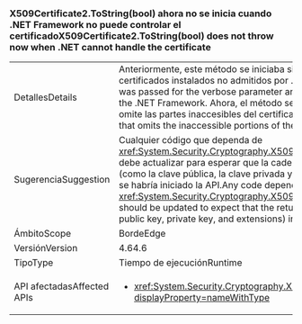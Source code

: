 ### <a name="x509certificate2tostringbool-does-not-throw-now-when-net-cannot-handle-the-certificate"></a><span data-ttu-id="9fa1b-101">X509Certificate2.ToString(bool) ahora no se inicia cuando .NET Framework no puede controlar el certificado</span><span class="sxs-lookup"><span data-stu-id="9fa1b-101">X509Certificate2.ToString(bool) does not throw now when .NET cannot handle the certificate</span></span>

|   |   |
|---|---|
|<span data-ttu-id="9fa1b-102">Detalles</span><span class="sxs-lookup"><span data-stu-id="9fa1b-102">Details</span></span>|<span data-ttu-id="9fa1b-103">Anteriormente, este método se iniciaba si se pasaba <code>true</code> para el parámetro detallado y había certificados instalados no admitidos por .NET Framework.</span><span class="sxs-lookup"><span data-stu-id="9fa1b-103">Previously, this method would throw if <code>true</code> was passed for the verbose parameter and there were certificates installed that weren't supported by the .NET Framework.</span></span> <span data-ttu-id="9fa1b-104">Ahora, el método se realizará correctamente y devolverá una cadena válida que omite las partes inaccesibles del certificado.</span><span class="sxs-lookup"><span data-stu-id="9fa1b-104">Now, the method will succeed and return a valid string that omits the inaccessible portions of the certificate.</span></span>|
|<span data-ttu-id="9fa1b-105">Sugerencia</span><span class="sxs-lookup"><span data-stu-id="9fa1b-105">Suggestion</span></span>|<span data-ttu-id="9fa1b-106">Cualquier código que dependa de <xref:System.Security.Cryptography.X509Certificates.X509Certificate2.ToString(System.Boolean)> se debe actualizar para esperar que la cadena devuelta pueda excluir algunos datos del certificado (como la clave pública, la clave privada y las extensiones) en algunos casos en los que anteriormente se habría iniciado la API.</span><span class="sxs-lookup"><span data-stu-id="9fa1b-106">Any code depending on <xref:System.Security.Cryptography.X509Certificates.X509Certificate2.ToString(System.Boolean)> should be updated to expect that the returned string may exclude some certificate data (such as public key, private key, and extensions) in some cases in which the API would have previously thrown.</span></span>|
|<span data-ttu-id="9fa1b-107">Ámbito</span><span class="sxs-lookup"><span data-stu-id="9fa1b-107">Scope</span></span>|<span data-ttu-id="9fa1b-108">Borde</span><span class="sxs-lookup"><span data-stu-id="9fa1b-108">Edge</span></span>|
|<span data-ttu-id="9fa1b-109">Versión</span><span class="sxs-lookup"><span data-stu-id="9fa1b-109">Version</span></span>|<span data-ttu-id="9fa1b-110">4.6</span><span class="sxs-lookup"><span data-stu-id="9fa1b-110">4.6</span></span>|
|<span data-ttu-id="9fa1b-111">Tipo</span><span class="sxs-lookup"><span data-stu-id="9fa1b-111">Type</span></span>|<span data-ttu-id="9fa1b-112">Tiempo de ejecución</span><span class="sxs-lookup"><span data-stu-id="9fa1b-112">Runtime</span></span>|
|<span data-ttu-id="9fa1b-113">API afectadas</span><span class="sxs-lookup"><span data-stu-id="9fa1b-113">Affected APIs</span></span>|<ul><li><xref:System.Security.Cryptography.X509Certificates.X509Certificate2.ToString(System.Boolean)?displayProperty=nameWithType></li></ul>|

